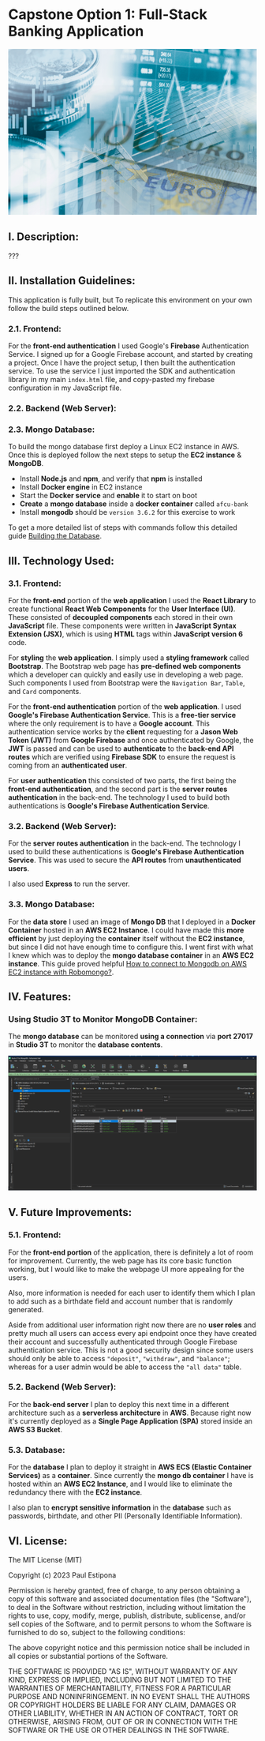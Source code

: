 # Capstone Option 1: Full-Stack Banking Application

![iStock-stock market.jpg](Pics%2FiStock-stock%20market.jpg)

## I. Description:

???

## II. Installation Guidelines:

This application is fully built, but To replicate this environment on your own follow the build steps outlined below.

### 2.1. Frontend:

For the **front-end authentication** I used Google's **Firebase** Authentication Service. I signed up for a Google Firebase account, and started by creating a project. Once I have the project setup, I then built the authentication service. To use the service I just imported the SDK and authentication library in my main `index.html` file, and copy-pasted my firebase configuration in my JavaScript file.

### 2.2. Backend (Web Server):

### 2.3. Mongo Database:

To build the mongo database first deploy a Linux EC2 instance in AWS. Once this is deployed follow the next steps to setup the **EC2 instance** & **MongoDB**.

* Install **Node.js** and **npm**, and verify that **npm** is installed
* Install **Docker engine** in EC2 instance
* Start the **Docker service** and **enable** it to start on boot
* **Create** a **mongo database** inside a **docker container** called `afcu-bank`
* Install **mongodb** should be `version 3.6.2` for this exercise to work

To get a more detailed list of steps with commands follow this detailed guide [Building the Database](/Docs/Building_The_Database.md). 

## III. Technology Used:

### 3.1. Frontend:

For the **front-end** portion of the **web application** I used the **React Library** to create functional **React Web Components** for the **User Interface (UI)**. These consisted of **decoupled components** each stored in their own **JavaScript** file. These components were written in **JavaScript Syntax Extension (JSX)**, which is using **HTML** tags within **JavaScript version 6** code.

For **styling** the **web application**. I simply used a **styling framework** called **Bootstrap**. The Bootstrap web page has **pre-defined web components** which a developer can quickly and easily use in developing a web page. Such components I used from Bootstrap were the `Navigation Bar`, `Table`, and `Card` components.

For the **front-end authentication** portion of the **web application**. I used **Google's Firebase Authentication Service**. This is a **free-tier service** where the only requirement is to have a **Google account**. This authentication service works by the **client** requesting for a **Jason Web Token (JWT)** from **Google Firebase** and once authenticated by Google, the **JWT** is passed and can be used to **authenticate** to the **back-end API routes** which are verified using **Firebase SDK** to ensure the request is coming from an **authenticated user**.

For **user authentication** this consisted of two parts, the first being the **front-end authentication**, and the second part is the **server routes authentication** in the back-end. The technology I used to build both authentications is **Google's Firebase Authentication Service**.

### 3.2. Backend (Web Server):

For the **server routes authentication** in the back-end. The technology I used to build these authentications is **Google's Firebase Authentication Service**. This was used to secure the **API routes** from **unauthenticated users**.

I also used **Express** to run the server.

### 3.3. Mongo Database:

For the **data store** I used an image of **Mongo DB** that I deployed in a **Docker Container** hosted in an **AWS EC2 Instance**. I could have made this **more efficient** by just deploying the **container** itself without the **EC2 instance**, but since I did not have enough time to configure this. I went first with what I knew which was to deploy the **mongo database container** in an **AWS EC2 instance**. This guide proved helpful [How to connect to Mongodb on AWS EC2 instance with Robomongo?](https://setu677.medium.com/how-to-connect-to-mongodb-on-aws-ec2-instance-with-robomongo-b2977b8a112f).

## IV. Features:

### Using Studio 3T to Monitor MongoDB Container:

The **mongo database** can be monitored **using a connection** via **port 27017** in **Studio 3T** to monitor the **database contents**.

![Studio 3T.png](Screen_Shots%2FStudio%203T.png)

## V. Future Improvements:

### 5.1. Frontend:

For the **front-end portion** of the application, there is definitely a lot of room for improvement. Currently, the web page has its core basic function working, but I would like to make the webpage UI more appealing for the users.

Also, more information is needed for each user to identify them which I plan to add such as a birthdate field and account number that is randomly generated.

Aside from additional user information right now there are no **user roles** and pretty much all users can access every api endpoint once they have created their account and successfully authenticated through Google Firebase authentication service. This is not a good security design since some users should only be able to access `"deposit"`, `"withdraw"`, and `"balance"`; whereas for a user admin would be able to access the `"all data"` table. 

### 5.2. Backend (Web Server):

For the **back-end server** I plan to deploy this next time in a different architecture such as a **serverless architecture** in **AWS**. Because right now it's currently deployed as a **Single Page Application (SPA)** stored inside an **AWS S3 Bucket**. 

### 5.3. Database:

For the **database** I plan to deploy it straight in **AWS ECS (Elastic Container Services)** as a **container**. Since currently the **mongo db container** I have is hosted within an **AWS EC2 Instance**, and I would like to eliminate the redundancy there with the **EC2 instance**.

I also plan to **encrypt sensitive information** in the **database** such as passwords, birthdate, and other PII (Personally Identifiable Information).

## VI. License:

The MIT License (MIT)

Copyright (c) 2023 Paul Estipona

Permission is hereby granted, free of charge, to any person obtaining a copy
of this software and associated documentation files (the "Software"), to deal
in the Software without restriction, including without limitation the rights
to use, copy, modify, merge, publish, distribute, sublicense, and/or sell
copies of the Software, and to permit persons to whom the Software is
furnished to do so, subject to the following conditions:

The above copyright notice and this permission notice shall be included in
all copies or substantial portions of the Software.

THE SOFTWARE IS PROVIDED "AS IS", WITHOUT WARRANTY OF ANY KIND, EXPRESS OR
IMPLIED, INCLUDING BUT NOT LIMITED TO THE WARRANTIES OF MERCHANTABILITY,
FITNESS FOR A PARTICULAR PURPOSE AND NONINFRINGEMENT. IN NO EVENT SHALL THE
AUTHORS OR COPYRIGHT HOLDERS BE LIABLE FOR ANY CLAIM, DAMAGES OR OTHER
LIABILITY, WHETHER IN AN ACTION OF CONTRACT, TORT OR OTHERWISE, ARISING FROM,
OUT OF OR IN CONNECTION WITH THE SOFTWARE OR THE USE OR OTHER DEALINGS IN
THE SOFTWARE.